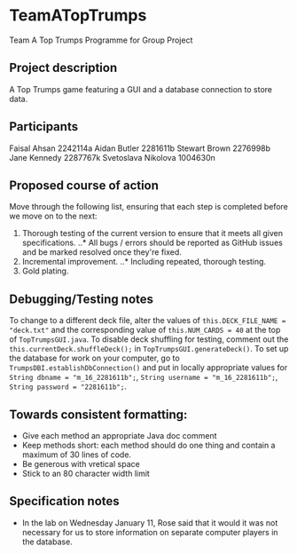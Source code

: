 # TeamATopTrumps
Team A Top Trumps Programme for Group Project 

## Project description
A Top Trumps game featuring a GUI and a database connection to store data.

## Participants
Faisal Ahsan 2242114a 
Aidan Butler 2281611b 
Stewart Brown 2276998b
Jane Kennedy 2287767k 
Svetoslava Nikolova 1004630n

## Proposed course of action 
Move through the following list, ensuring that each step is completed before we move on to the next:
1. Thorough testing of the current version to ensure that it meets all given specifications.
..* All bugs / errors should be reported as GitHub issues and be marked resolved once they're fixed.
3. Incremental improvement.
..* Including repeated, thorough testing.
5. Gold plating.

## Debugging/Testing notes
To change to a different deck file, alter the values of `this.DECK_FILE_NAME = "deck.txt"` and the corresponding value of `this.NUM_CARDS = 40` at the top of `TopTrumpsGUI.java`.
To disable deck shuffling for testing, comment out the `this.currentDeck.shuffleDeck();` in `TopTrumpsGUI.generateDeck()`.
To set up the database for work on your computer, go to `TrumpsDBI.establishDbConnection()` and put in locally appropriate values for `String dbname = "m_16_2281611b";`, `String username = "m_16_2281611b";`, `String password = "2281611b";`.

## Towards consistent formatting:
+ Give each method an appropriate Java doc comment
+ Keep methods short: each method should do one thing and contain a maximum of 30 lines of code.
+ Be generous with vretical space
+ Stick to an 80 character width limit

## Specification notes
+ In the lab on Wednesday January 11, Rose said that it would it was not necessary for us to store information on separate computer players in the database.
